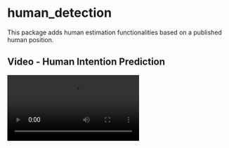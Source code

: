 # human_detection
This package adds human estimation functionalities based on a published human position.


## Video - Human Intention Prediction
![Human Intention Prediction](figures/performance.avi?raw=true "Human Intention Prediction")
